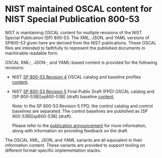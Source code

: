 # NIST maintained OSCAL content for NIST Special Publication 800-53

NIST is maintaining OSCAL content for multiple revisions of the NIST Special Publication (SP) 800-53. The XML, JSON, and YAML versions of SP800-53 given here are derived from the NIST publications. These OSCAL files are intended to faithfully to represent the published documents in machinable readable form.

OSCAL XML-, JSON-, and YAML-based content is provided for the following revisions:

- NIST [SP 800-53 Revision 4][sp800-53-rev4] OSCAL catalog and baseline profiles [content][sp800-53-rev4-oscal].
- NIST [SP 800-53 Revision 5][sp800-53-rev5] Final Public Draft (FPD) OSCAL catalog and [SP 800-53B][sp800-53B] (draft) baseline [content][sp800-53-rev5-oscal].

    Note: In the SP 800-53 Revision 5 FPD, the control catalog and control baselines are separated. The control baselines are published as [SP 800-53B][sp800-53B] (draft).

    Please refer to the [publication announcement][sp800-53-rev5-announcement] for more information, along with information on providing feedback on the draft.

The OSCAL XML, JSON, and YAML variants are all equivalent in their information content. These variants are provided to support tooling on different format-specific implementation stacks.

[sp800-53-rev4-oscal]: rev4
[sp800-53-rev4]: https://csrc.nist.gov/publications/detail/sp/800-53/rev-4/final
[sp800-53-rev5-oscal]: rev5
[sp800-53-rev5]: https://csrc.nist.gov/publications/detail/sp/800-53/rev-5/draft
[sp800-53-rev5-announcement]: https://csrc.nist.gov/publications/detail/sp/800-53/rev-5/draft
[sp-800-53B]: https://csrc.nist.gov/publications/detail/sp/800-53b/draft
